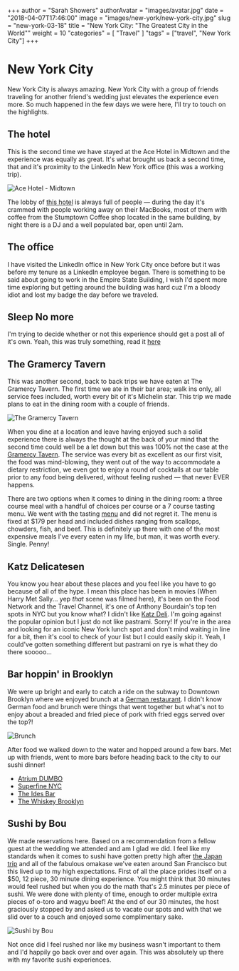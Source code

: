 +++
author = "Sarah Showers"
authorAvatar = "images/avatar.jpg"
date = "2018-04-07T17:46:00"
image = "images/new-york/new-york-city.jpg"
slug = "new-york-03-18"
title = "New York City: \"The Greatest City in the World\""
weight = 10
"categories" = [
  "Travel"
]
"tags" = ["travel", "New York City"]
+++

# New York City

New York City is always amazing. New York City with a group of friends traveling for another friend's wedding just elevates the experience even more. So much happened in the few days we were here, I'll try to touch on the highlights.

## The hotel

This is the second time we have stayed at the Ace Hotel in Midtown and the experience was equally as great. It's what brought us back a second time, that and it's proximity to the LinkedIn New York office (this was a working trip).

![Ace Hotel - Midtown](/images/new-york/ace-hotel.jpg)

The lobby of [this hotel](http://www.acehotel.com/newyork?) is always full of people — during the day it's crammed with people working away on their MacBooks, most of them with coffee from the Stumptown Coffee shop located in the same building, by night there is a DJ and a well populated bar, open until 2am.

## The office

I have visited the LinkedIn office in New York City once before but it was before my tenure as a LinkedIn employee began. There is something to be said about going to work in the Empire State Building, I wish I'd spent more time exploring but getting around the building was hard cuz I'm a bloody idiot and lost my badge the day before we traveled.

## Sleep No more

I'm trying to decide whether or not this experience should get a post all of it's own. Yeah, this was truly something, read it [here](http://www.sarahlshowers.com/sleep-no-more-03-18/)

## The Gramercy Tavern

This was another second, back to back trips we have eaten at The Gramercy Tavern. The first time we ate in their bar area; walk ins only, all service fees included, worth every bit of it's Michelin star. This trip we made plans to eat in the dining room with a couple of friends.

![The Gramercy Tavern](/images/new-york/gramercy-tavern.jpg)

When you dine at a location and leave having enjoyed such a solid experience there is always the thought at the back of your mind that the second time could well be a let down but this was 100% not the case at the [Gramercy Tavern](https://www.gramercytavern.com/menu/). The service was every bit as excellent as our first visit, the food was mind-blowing, they went out of the way to accommodate a dietary restriction, we even got to enjoy a round of cocktails at our table prior to any food being delivered, without feeling rushed — that never EVER happens.

There are two options when it comes to dining in the dining room: a three course meal with a handful of choices per course or a 7 course tasting menu. We went with the tasting [menu](https://www.gramercytavern.com/menu/) and did not regret it. The menu is fixed at $179 per head and included dishes ranging from scallops, chowders, fish, and beef. This is definitely up there with one of the most expensive meals I've every eaten in my life, but man, it was worth every. Single. Penny!

## Katz Delicatesen

You know you hear about these places and you feel like you have to go because of all of the hype. I mean this place has been in movies (When Harry Met Sally... yep _that_ scene was filmed here), it's been on the Food Network and the Travel Channel, it's one of Anthony Bourdain's top ten spots in NYC but you know what? I didn't like [Katz Deli](https://www.katzsdelicatessen.com/). I'm going against the popular opinion but I just do not like pastrami. Sorry! If you're in the area and looking for an iconic New York lunch spot and don't mind waiting in line for a bit, then it's cool to check of your list but I could easily skip it. Yeah, I could've gotten something different but pastrami on rye is what they do there sooooo...

## Bar hoppin' in Brooklyn

We were up bright and early to catch a ride on the subway to Downtown Brooklyn where we enjoyed brunch at a [German restaurant](https://www.blackforestbrooklyn.com/). I didn't know German food and brunch were things that went together but what's not to enjoy about a breaded and fried piece of pork with fried eggs served over the top?!

![Brunch](/images/new-york/brunch.jpg)

After food we walked down to the water and hopped around a few bars. Met up with friends, went to more bars before heading back to the city to our sushi dinner!

* [Atrium DUMBO](http://www.atriumdumbo.com/)
* [Superfine NYC](http://www.superfine.nyc/)
* [The Ides Bar](https://wythehotel.com/the-ides/)
* [The Whiskey Brooklyn](http://whiskeybrooklyn.com/)

## Sushi by Bou

We made reservations here. Based on a recommendation from a fellow guest at the wedding we attended and am I glad we did. I feel like my standards when it comes to sushi have gotten pretty high after [the Japan trip](https://japan.theshowersfam.com/) and all of the fabulous omakase we've eaten around San Francisco but this lived up to my high expectations. First of all the place prides itself on a $50, 12 piece, 30 minute dining experience. You might think that 30 minutes would feel rushed but when you do the math that's 2.5 minutes per piece of sushi. We were done with plenty of time, enough to order multiple extra pieces of o-toro and wagyu beef! At the end of our 30 minutes, the host graciously stopped by and asked us to vacate our spots and with that we slid over to a couch and enjoyed some complimentary sake.

![Sushi by Bou](/images/new-york/sushi.jpg)

Not once did I feel rushed nor like my business wasn't important to them and I'd happily go back over and over again. This was absolutely up there with my favorite sushi experiences.
